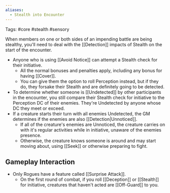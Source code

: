```yaml
---
aliases:
  - Stealth into Encounter
---
```

Tags: #core #stealth #sensory 

When members on one or both sides of an impending battle are being stealthy, you'll need to deal with the [[Detection]] impacts of Stealth on the start of the encounter.

- Anyone who is using [[Avoid Notice]] can attempt a Stealth check for their initiative.
	- All the normal bonuses and penalties apply, including any bonus for having [[Cover]].
	- You can give them the option to roll Perception instead, but if they do, they forsake their Stealth and are definitely going to be detected.  
- To determine whether someone is [[Undetected]] by other participants in the encounter, you still compare their Stealth check for initiative to the Perception DC of their enemies. They're Undetected by anyone whose DC they meet or exceed.
- If a creature starts their turn with all enemies Undetected, the GM determines if the enemies are also [[Detection|Unnoticed]].
	- If all of the creature's enemies are Unnoticed, the creature carries on with it's regular activities while in initiative, unaware of the enemies presence.
	- Otherwise, the creature knows someone is around and may start moving about, using [[Seek]] or otherwise preparing to fight. 


## Gameplay Interaction

- Only Rogues have a feature called [[Surprise Attack]].
	- On the first round of combat, if you roll [[Deception]] or [[Stealth]] for initiative, creatures that haven't acted are [[Off-Guard]] to you.